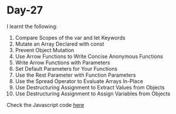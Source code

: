 # Day-27
I learnt the following:

1. Compare Scopes of the var and let Keywords
2. Mutate an Array Declared with const
3. Prevent Object Mutation
4. Use Arrow Functions to Write Concise Anonymous Functions
5. Write Arrow Functions with Parameters
6. Set Default Parameters for Your Functions
7. Use the Rest Parameter with Function Parameters
8. Use the Spread Operator to Evaluate Arrays In-Place
9. Use Destructuring Assignment to Extract Values from Objects
10. Use Destructuring Assignment to Assign Variables from Objects

Check the Javascript code [here](./index.js)  

